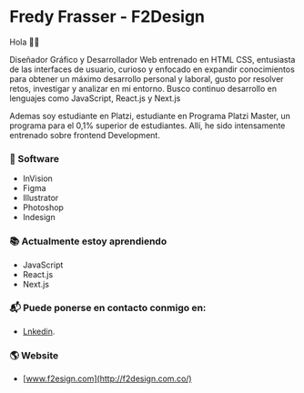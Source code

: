 # Fredy Frasser - F2Design 

<link href="assets/css/common.css" rel="stylesheet">

Hola 👋🏼

Diseñador Gráfico y Desarrollador Web entrenado en HTML CSS, entusiasta de las interfaces de usuario, curioso y enfocado en expandir conocimientos para obtener un máximo desarrollo personal y laboral, gusto por resolver retos, investigar y analizar en mi entorno. 
Busco continuo desarrollo en lenguajes como JavaScript, React.js y Next.js

Ademas soy estudiante en Platzi, estudiante en Programa Platzi Master, un programa para el 0,1% superior de estudiantes. Allí, he sido intensamente entrenado sobre frontend Development.

### 🚀 Software
- InVision
- Figma
- Illustrator
- Photoshop
- Indesign

### 📚 Actualmente estoy aprendiendo
- JavaScript
- React.js
- Next.js

### 📬 Puede ponerse en contacto conmigo en:
- [Lnkedin](https://www.linkedin.com/in/fredyfrasser/).

### 🌎 Website
- [www.f2esign.com](http://f2design.com.co/)
